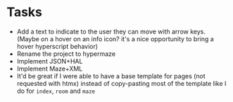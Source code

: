 # Tasks
* Add a text to indicate to the user they can move with arrow keys. (Maybe on a hover on an info icon? it's a nice opportunity to bring a hover hyperscript behavior)
* Rename the project to hypermaze
* Implement JSON+HAL
* Implement Maze+XML
* It'd be great if I were able to have a base template for pages (not requested with htmx) instead of copy-pasting most of the template like I do for `index`, `room` and `maze`
